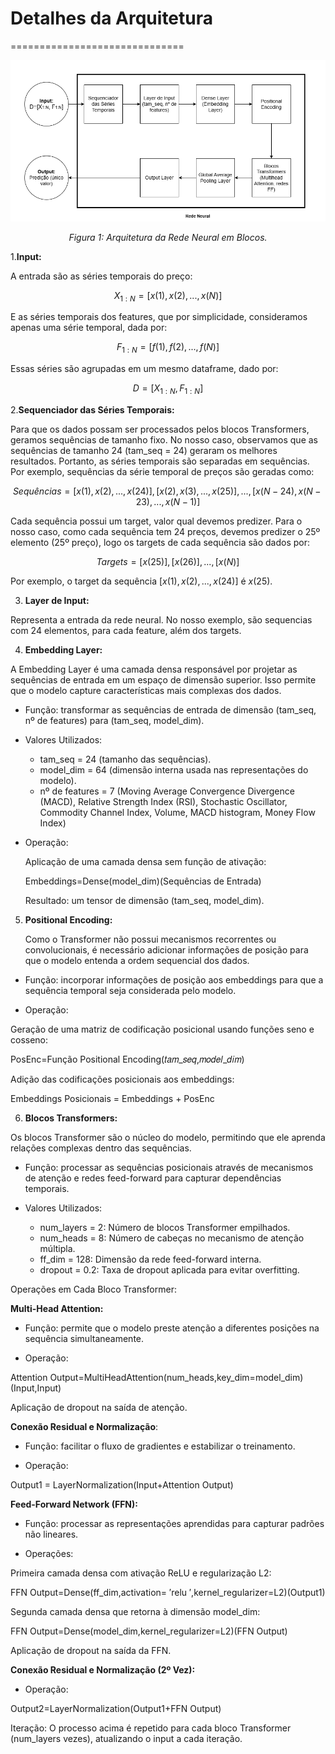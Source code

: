 # Detalhes da Arquitetura ##
==============================
<div align="center">
    <img src="../Arquitetura_Blocos.png" alt="Arquitetura em Blocos" title="Arquitetura em Blocos" />
    <p><em>Figura 1: Arquitetura da Rede Neural em Blocos.</em></p>
</div>


1.**Input:**

A entrada são as séries temporais do preço:

$$ X_{1:N} = [x(1), x(2), ..., x(N)] $$

E as séries temporais dos features, que por simplicidade, consideramos apenas uma série temporal, dada por:

$$ F_{1:N} = [f(1), f(2), ..., f(N)] $$

Essas séries são agrupadas em um mesmo dataframe, dado por:

$$ D = [X_{1:N},F_{1:N}] $$ 

2.**Sequenciador das Séries Temporais:**

Para que os dados possam ser processados pelos blocos Transformers, geramos sequências de tamanho fixo. No nosso caso, observamos que as sequências de tamanho 24 (tam_seq = 24) geraram os melhores resultados. Portanto, as séries temporais são separadas em sequências. Por exemplo, sequências da série temporal de preços são geradas como:

$$ Sequências = [{x(1), x(2), ..., x(24)}] , [{x(2), x(3), ..., x(25)}], ..., [{x(N-24), x(N-23), ..., x(N-1)}] $$

Cada sequência possui um target, valor qual devemos predizer. Para o nosso caso, como cada sequência tem 24 preços, devemos predizer o 25º elemento (25º preço), logo os targets de cada sequência são dados por:

$$ Targets = [x(25)] , [x(26)], ..., [x(N)] $$

Por exemplo, o target da sequência $[{x(1), x(2), ..., x(24)}]$ é $x(25)$.

3. **Layer de Input:**

Representa a entrada da rede neural. No nosso exemplo, são sequencias com 24 elementos, para cada feature, além dos targets.

4. **Embedding Layer:**

A Embedding Layer é uma camada densa responsável por projetar as sequências de entrada em um espaço de dimensão superior. Isso permite que o modelo capture características mais complexas dos dados.

- Função: transformar as sequências de entrada de dimensão (tam_seq, nº de features) para (tam_seq, model_dim).
  
- Valores Utilizados:
  
  - tam_seq = 24  (tamanho das sequências).
  - model_dim = 64 (dimensão interna usada nas representações do modelo).
  - nº de features = 7 (Moving Average Convergence Divergence (MACD), Relative Strength Index (RSI), Stochastic Oscillator, Commodity Channel Index, Volume, MACD histogram, Money Flow Index)
  
- Operação:
 
  Aplicação de uma camada densa sem função de ativação:
  
  Embeddings=Dense(model_dim)(Sequências de Entrada)

  Resultado: um tensor de dimensão (tam_seq, model_dim).

5. **Positional Encoding:**

   Como o Transformer não possui mecanismos recorrentes ou convolucionais, é necessário adicionar informações de posição para que o modelo entenda a ordem sequencial dos dados.

- Função: incorporar informações de posição aos embeddings para que a sequência temporal seja considerada pelo modelo.
 
- Operação:

Geração de uma matriz de codificação posicional usando funções seno e cosseno:

PosEnc=Função Positional Encoding(𝑡𝑎𝑚_𝑠𝑒𝑞,𝑚𝑜𝑑𝑒𝑙_𝑑𝑖𝑚)

Adição das codificações posicionais aos embeddings:

Embeddings Posicionais = Embeddings + PosEnc

6. **Blocos Transformers:**

Os blocos Transformer são o núcleo do modelo, permitindo que ele aprenda relações complexas dentro das sequências.

- Função: processar as sequências posicionais através de mecanismos de atenção e redes feed-forward para capturar dependências temporais.

- Valores Utilizados:
  
  - num_layers = 2: Número de blocos Transformer empilhados.
  - num_heads = 8: Número de cabeças no mecanismo de atenção múltipla.
  - ff_dim = 128: Dimensão da rede feed-forward interna.
  - dropout = 0.2: Taxa de dropout aplicada para evitar overfitting.
     
Operações em Cada Bloco Transformer:

**Multi-Head Attention:**

- Função: permite que o modelo preste atenção a diferentes posições na sequência simultaneamente.
 
- Operação:
  
Attention Output=MultiHeadAttention(num_heads,key_dim=model_dim)(Input,Input)

Aplicação de dropout na saída de atenção.


**Conexão Residual e Normalização**:

- Função: facilitar o fluxo de gradientes e estabilizar o treinamento.

- Operação: 

Output1 = LayerNormalization(Input+Attention Output)

**Feed-Forward Network (FFN):**

- Função: processar as representações aprendidas para capturar padrões não lineares.

- Operações:
  
Primeira camada densa com ativação ReLU e regularização L2:

FFN Output=Dense(ff_dim,activation= ′relu ′,kernel_regularizer=L2)(Output1)

Segunda camada densa que retorna à dimensão model_dim:

FFN Output=Dense(model_dim,kernel_regularizer=L2)(FFN Output)

Aplicação de dropout na saída da FFN.

**Conexão Residual e Normalização (2º Vez):**

- Operação:

Output2=LayerNormalization(Output1+FFN Output)

Iteração: O processo acima é repetido para cada bloco Transformer (num_layers vezes), atualizando o input a cada iteração.


